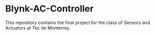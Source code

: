 # Blynk-AC-Controller
This repository contains the final project for the class of Sensors and Actuators at Tec de Monterrey.
